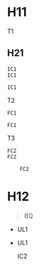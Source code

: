 # H11

T1

## H21

    IC1
    IC1

    IC1

T2

```
FC1

FC1

```

T3

```foo
FC2
FC2

    FC2
```

# H12

> BQ

 * UL1
 * UL1

    
    IC2
    
